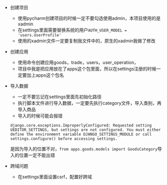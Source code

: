 

- 创建项目
    - 使用pycharm创建项目的时候一定不要勾选使用admin，本项目使用的是xadmin
    - 在settings里面需要替换系统的用户```AUTH_USER_MODEL = 'users.UserProfile'```
    - 使用的xadmin文件一定要复制我文件中的，原生的xadmin我做了修改

- 创建应用
    - 使用命令创建应用goods，trade，users，user_operation，
    - 项目中我是把应用放在了apps这个包里面，所以在settings注册的时候一定要加上apps这个包名


- 导入数据
    - 一定不要忘记在settings里面先初始化路径
    - 执行脚本文件进行导入数据，一定要先执行category文件，导入类别，再导入商品
    - 导入的时候可能会报错
    ```
    django.core.exceptions.ImproperlyConfigured: Requested setting UEDITOR_SETTINGS, but settings are not configured. You must either define the environment variable DJANGO_SETTINGS_MODULE or call settings.configure() before accessing settings.
    ```
    是因为导入的位置不对，```from apps.goods.models import GoodsCategory```导入的位置一定不能出错


- 跨域问题
    - 在settings里面设置csrf，配置好跨域













